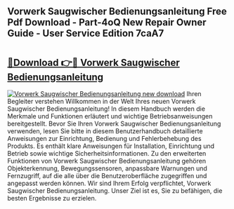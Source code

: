 ## Vorwerk Saugwischer Bedienungsanleitung Free Pdf Download - Part-4oQ New Repair Owner Guide - User Service Edition 7caA7

# <h2><a href="http://df5q2qi.blite.top/?on=Vorwerk+Saugwischer+Bedienungsanleitung">🔗Download 👉🔴 Vorwerk Saugwischer Bedienungsanleitung</a></h2>

[![Vorwerk Saugwischer Bedienungsanleitung new download](https://i.imgur.com/lujVjoI.png)](http://df5q2qi.blite.top/?on=Vorwerk+Saugwischer+Bedienungsanleitung)
Ihren Begleiter verstehen Willkommen in der Welt Ihres neuen Vorwerk Saugwischer Bedienungsanleitung! In diesem Handbuch werden die Merkmale und Funktionen erläutert und wichtige Betriebsanweisungen bereitgestellt. Bevor Sie Ihren Vorwerk Saugwischer Bedienungsanleitung verwenden, lesen Sie bitte in diesem Benutzerhandbuch detaillierte Anweisungen zur Einrichtung, Bedienung und Fehlerbehebung des Produkts. Es enthält klare Anweisungen für Installation, Einrichtung und Betrieb sowie wichtige Sicherheitsinformationen. Zu den erweiterten Funktionen von Vorwerk Saugwischer Bedienungsanleitung gehören Objekterkennung, Bewegungssensoren, anpassbare Warnungen und Fernzugriff, auf die alle über die Benutzeroberfläche zugegriffen und angepasst werden können. Wir sind Ihrem Erfolg verpflichtet, Vorwerk Saugwischer Bedienungsanleitung. Unser Ziel ist es, Sie zu befähigen, die besten Ergebnisse zu erzielen.
